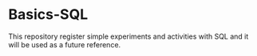 # Basics-SQL

This repository register simple experiments and activities with SQL and it will be used as a future reference.